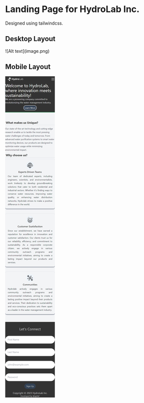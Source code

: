 <h1>Landing Page for HydroLab Inc.</h1>
Designed using tailwindcss.

<h2> Desktop Layout</h2>
![Alt text](image.png)


<h2>Mobile Layout</h2>

![Alt text](image-2.png)